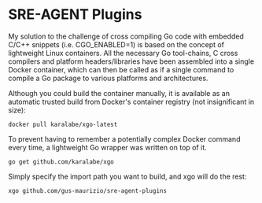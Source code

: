 # SRE-AGENT Plugins
My solution to the challenge of cross compiling Go code with embedded C/C++ snippets (i.e. CGO_ENABLED=1) is based on the concept of lightweight Linux containers. All the necessary Go tool-chains, C cross compilers and platform headers/libraries have been assembled into a single Docker container, which can then be called as if a single command to compile a Go package to various platforms and architectures.

Although you could build the container manually, it is available as an automatic trusted build from Docker's container registry (not insignificant in size):
```
docker pull karalabe/xgo-latest
```
To prevent having to remember a potentially complex Docker command every time, a lightweight Go wrapper was written on top of it.
```
go get github.com/karalabe/xgo
```
Simply specify the import path you want to build, and xgo will do the rest:
```
xgo github.com/gus-maurizio/sre-agent-plugins
```


